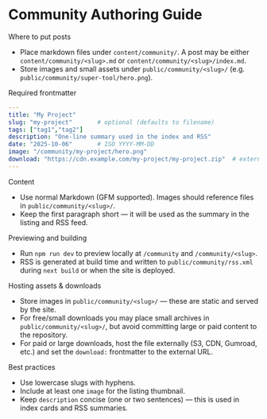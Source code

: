 # Community Authoring Guide

Where to put posts

- Place markdown files under `content/community/`. A post may be either `content/community/<slug>.md` or `content/community/<slug>/index.md`.
- Store images and small assets under `public/community/<slug>/` (e.g. `public/community/super-tool/hero.png`).

Required frontmatter

```yaml
---
title: "My Project"
slug: "my-project"       # optional (defaults to filename)
tags: ["tag1","tag2"]
description: "One-line summary used in the index and RSS"
date: "2025-10-06"       # ISO YYYY-MM-DD
image: "/community/my-project/hero.png"
download: "https://cdn.example.com/my-project/my-project.zip"  # external URL recommended for paid/large files
---
```

Content

- Use normal Markdown (GFM supported). Images should reference files in `public/community/<slug>/`.
- Keep the first paragraph short — it will be used as the summary in the listing and RSS feed.

Previewing and building

- Run `npm run dev` to preview locally at `/community` and `/community/<slug>`.
- RSS is generated at build time and written to `public/community/rss.xml` during `next build` or when the site is deployed.

Hosting assets & downloads

- Store images in `public/community/<slug>/` — these are static and served by the site.
- For free/small downloads you may place small archives in `public/community/<slug>/`, but avoid committing large or paid content to the repository.
- For paid or large downloads, host the file externally (S3, CDN, Gumroad, etc.) and set the `download:` frontmatter to the external URL.

Best practices

- Use lowercase slugs with hyphens.
- Include at least one `image` for the listing thumbnail.
- Keep `description` concise (one or two sentences) — this is used in index cards and RSS summaries.

